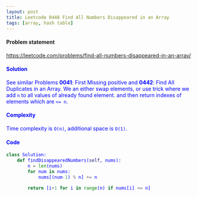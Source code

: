 ```yaml
---
layout: post
title: Leetcode 0448 Find All Numbers Disappeared in an Array
tags: [array, hash table]
---
```


#### Problem statement

<a href="https://leetcode.com/problems/find-all-numbers-disappeared-in-an-array/"> <font color = blue>https://leetcode.com/problems/find-all-numbers-disappeared-in-an-array/

#### Solution
See similar Problems **0041**: First Missing positive and **0442**: Find All Duplicates in an Array. We an either swap elements, or use trick where we add `n` to all values of already found element. and then return indexes of elements which are `<= n`.

#### Complexity
Time complexity is `O(n)`, additional space is `O(1)`.

#### Code
```python
class Solution:
    def findDisappearedNumbers(self, nums):
        n = len(nums)
        for num in nums:
            nums[(num-1) % n] += n
            
        return [i+1 for i in range(n) if nums[i] <= n]
```

